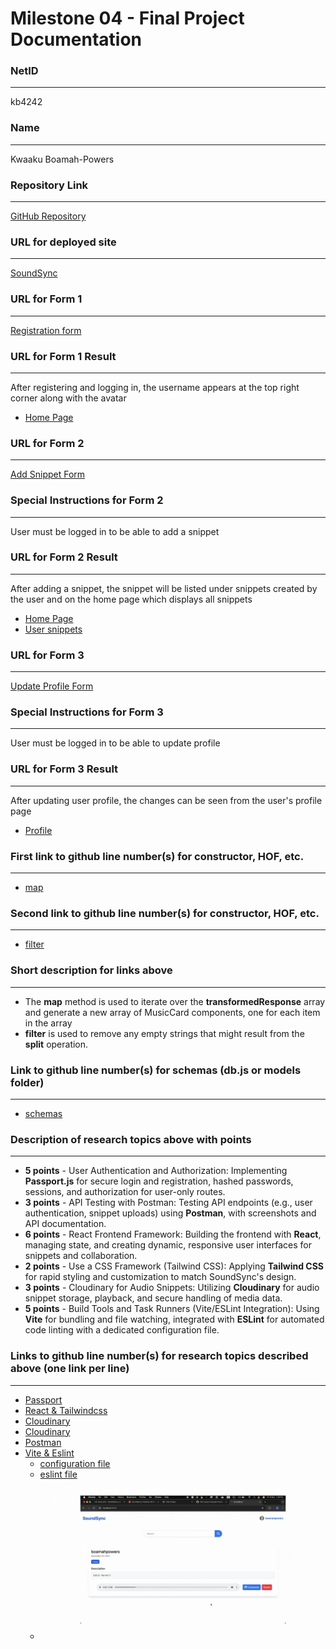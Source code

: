 Milestone 04 - Final Project Documentation
===

### NetID
---
kb4242

### Name
---
Kwaaku Boamah-Powers

### Repository Link
---
[GitHub Repository](https://github.com/nyu-csci-ua-0467-001-002-fall-2024/final-project-Boamah-Powers)

### URL for deployed site
---
[SoundSync](http://linserv1.cims.nyu.edu:12165/)

### URL for Form 1
---
[Registration form](http://linserv1.cims.nyu.edu:12165/register)

### URL for Form 1 Result
---
After registering and logging in, the username appears at the top right corner along with the avatar <br>
- [Home Page](http://linserv1.cims.nyu.edu:12165/)

### URL for Form 2
---
[Add Snippet Form](http://linserv1.cims.nyu.edu:12165/add-snippet)

### Special Instructions for Form 2
---
User must be logged in to be able to add a snippet

### URL for Form 2 Result
---
After adding a snippet, the snippet will be listed under snippets created by the user and on the home page which displays all snippets <br>
- [Home Page](http://linserv1.cims.nyu.edu:12165/)
- [User snippets](http://linserv1.cims.nyu.edu:12165/profile)

### URL for Form 3
---
[Update Profile Form](http://linserv1.cims.nyu.edu:12165/update-profile)

### Special Instructions for Form 3
---
User must be logged in to be able to update profile

### URL for Form 3 Result
---
After updating user profile, the changes can be seen from the user's profile page<br>
- [Profile](http://linserv1.cims.nyu.edu:12165/profile)

### First link to github line number(s) for constructor, HOF, etc.
---
- [map](https://github.com/nyu-csci-ua-0467-001-002-fall-2024/final-project-Boamah-Powers/blob/master/frontend/src/routes/homePage.jsx)

### Second link to github line number(s) for constructor, HOF, etc.
---
- [filter](https://github.com/nyu-csci-ua-0467-001-002-fall-2024/final-project-Boamah-Powers/blob/master/backend/src/controllers/snippet.controller.js)

### Short description for links above
---
- The **map** method is used to iterate over the **transformedResponse** array and generate a new array of MusicCard components, one for each item in the array
- **filter** is used to remove any empty strings that might result from the **split** operation.

### Link to github line number(s) for schemas (db.js or models folder)
---
- [schemas](https://github.com/nyu-csci-ua-0467-001-002-fall-2024/final-project-Boamah-Powers/tree/master/backend/src/models)

### Description of research topics above with points
---
- **5 points** - User Authentication and Authorization: Implementing **Passport.js** for secure login and registration, hashed passwords, sessions, and authorization for user-only routes.  
- **3 points** - API Testing with Postman: Testing API endpoints (e.g., user authentication, snippet uploads) using **Postman**, with screenshots and API documentation.  
- **6 points** - React Frontend Framework: Building the frontend with **React**, managing state, and creating dynamic, responsive user interfaces for snippets and collaboration.  
- **2 points** - Use a CSS Framework (Tailwind CSS): Applying **Tailwind CSS** for rapid styling and customization to match SoundSync's design.  
- **3 points** - Cloudinary for Audio Snippets: Utilizing **Cloudinary** for audio snippet storage, playback, and secure handling of media data.  
- **5 points** - Build Tools and Task Runners (Vite/ESLint Integration): Using **Vite** for bundling and file watching, integrated with **ESLint** for automated code linting with a dedicated configuration file.

### Links to github line number(s) for research topics described above (one link per line)
---
- [Passport](https://github.com/nyu-csci-ua-0467-001-002-fall-2024/final-project-Boamah-Powers/blob/master/backend/app.js)
- [React & Tailwindcss](https://github.com/nyu-csci-ua-0467-001-002-fall-2024/final-project-Boamah-Powers/tree/master/frontend)
- [Cloudinary](https://github.com/nyu-csci-ua-0467-001-002-fall-2024/final-project-Boamah-Powers/blob/master/frontend/src/components/uploadWidget.jsx)
- [Cloudinary](https://github.com/nyu-csci-ua-0467-001-002-fall-2024/final-project-Boamah-Powers/blob/master/backend/src/config/cloudinary.js)
- [Postman](https://www.postman.com/docking-module-engineer-83197672/soundsync/overview)
- [Vite & Eslint](https://github.com/nyu-csci-ua-0467-001-002-fall-2024/final-project-Boamah-Powers/blob/master/frontend/vite.config.js)
  <!-- - ![eslint](documentation/vite.gif =100x) -->
  - [configuration file](https://github.com/nyu-csci-ua-0467-001-002-fall-2024/final-project-Boamah-Powers/blob/master/frontend/vite.config.js)
  - [eslint file](https://github.com/nyu-csci-ua-0467-001-002-fall-2024/final-project-Boamah-Powers/blob/master/frontend/eslint.config.js)
  - <img src="documentation/vite.gif" width="600"/>